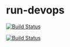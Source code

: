 # run-devops

[![Build Status](https://dev.azure.com/SAlHadeethi/Shopping/_apis/build/status%2Fshoppingapi-pipeline?branchName=main)](https://dev.azure.com/SAlHadeethi/Shopping/_build/latest?definitionId=4&branchName=main)

[![Build Status](https://dev.azure.com/SAlHadeethi/Shopping/_apis/build/status%2Fshoppingclient-pipeline?branchName=main)](https://dev.azure.com/SAlHadeethi/Shopping/_build/latest?definitionId=5&branchName=main)
